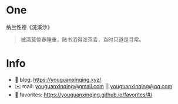 
# One 
 
  
纳兰性德《浣溪沙》 
 
>被酒莫惊春睡重，赌书消得泼茶香，当时只道是寻常。        
 

# Info

- 📝 blog: https://youguanxinqing.xyz/
- ✉️  mail: youguanxinqing@gmail.com || youguanxinqing@qq.com
- 📙 favorites: https://youguanxinqing.github.io/favorites/#/
